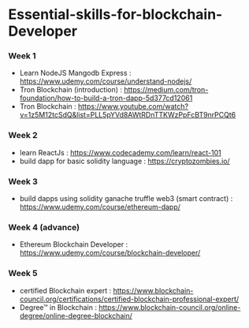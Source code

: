 # Essential-skills-for-blockchain-Developer

### Week 1 

* Learn NodeJS Mangodb Express : https://www.udemy.com/course/understand-nodejs/
* Tron Blockchain (introduction) : https://medium.com/tron-foundation/how-to-build-a-tron-dapp-5d377cd12061
* Tron Blockchain : https://www.youtube.com/watch?v=1z5M12tcSdQ&list=PLL5pYVd8AWtRDnTTKWzPpFcBT9nrPCQt6

### Week 2 

* learn ReactJs : https://www.codecademy.com/learn/react-101
* build dapp for basic solidity language : https://cryptozombies.io/

### Week 3

* build dapps using solidity ganache truffle web3 (smart contract) : https://www.udemy.com/course/ethereum-dapp/

### Week 4 (advance)

* Ethereum Blockchain Developer : https://www.udemy.com/course/blockchain-developer/

### Week 5 

* certified Blockchain expert : https://www.blockchain-council.org/certifications/certified-blockchain-professional-expert/
* Degree™ in Blockchain : https://www.blockchain-council.org/online-degree/online-degree-blockchain/
